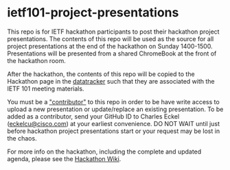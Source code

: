 # ietf101-project-presentations

This repo is for IETF hackathon participants to post their hackathon project presentations. The contents of this repo will be used as the source for all project presentations at the end of the hackathon on Sunday 1400-1500. Presentations will be presented from a shared ChromeBook at the front of the hackathon room.

After the hackathon, the contents of this repo will be copied to the Hackathon page in the [datatracker](https://datatracker.ietf.org/group/hackathon/meetings) such that they are associated with the IETF 101 meeting materials.

You must be a ["contributor"](https://github.com/IETF-Hackathon/ietf101-project-presentations/graphs/contributors) to this repo in order to be have write access to upload a new presentation or update/replace an existing presentation. 
To be added as a contributor, send your GitHub ID to Charles Eckel (eckelcu@cisco.com) at your earliest convenience. DO NOT WAIT until just before hackathon project presentations start or your request may be lost in the chaos.

For more info on the hackathon, including the complete and updated agenda, please see the [Hackathon Wiki](https://trac.ietf.org/trac/ietf/meeting/wiki/101hackathon).
